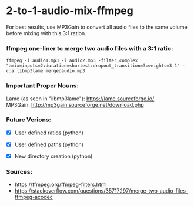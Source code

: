 # 2-to-1-audio-mix-ffmpeg

For best results, use MP3Gain to convert all audio files to the same volume before
mixing with this 3:1 ration.

### ffmpeg one-liner to merge two audio files with a 3:1 ratio:
`ffmpeg -i audio1.mp3 -i audio2.mp3 -filter_complex "amix=inputs=2:duration=shortest:dropout_transition=3:weights=3 1" -c:a libmp3lame mergedaudio.mp3`

### Important Proper Nouns:
Lame (as seen in "libmp3lame"): https://lame.sourceforge.io/  
MP3Gain: http://mp3gain.sourceforge.net/download.php

### Future Verions:
- [x] User defined ratios (python)  
- [x] User defined paths (python)  
- [x] New directory creation (python)  


### Sources:
- https://ffmpeg.org/ffmpeg-filters.html  
-  https://stackoverflow.com/questions/35717297/merge-two-audio-files-ffmpeg-acodec
